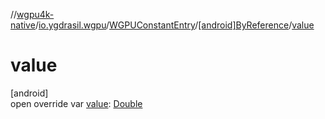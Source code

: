 //[wgpu4k-native](../../../../index.md)/[io.ygdrasil.wgpu](../../index.md)/[WGPUConstantEntry](../index.md)/[[android]ByReference](index.md)/[value](value.md)

# value

[android]\
open override var [value](value.md): [Double](https://kotlinlang.org/api/core/kotlin-stdlib/kotlin/-double/index.html)